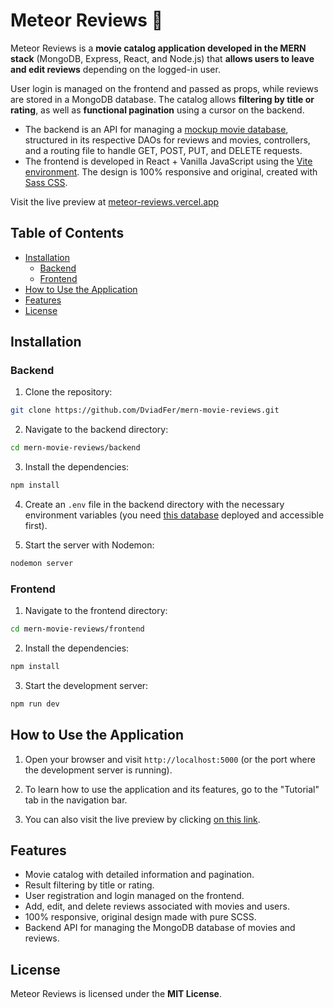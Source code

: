 # Meteor Reviews 🌠

Meteor Reviews is a **movie catalog application developed in the MERN stack** (MongoDB, Express, React, and Node.js) that **allows users to leave and edit reviews** depending on the logged-in user.

User login is managed on the frontend and passed as props, while reviews are stored in a MongoDB database. The catalog allows **filtering by title or rating**, as well as **functional pagination** using a cursor on the backend.

- The backend is an API for managing a [mockup movie database](https://www.mongodb.com/docs/atlas/sample-data/sample-mflix/), structured in its respective DAOs for reviews and movies, controllers, and a routing file to handle GET, POST, PUT, and DELETE requests.
- The frontend is developed in React + Vanilla JavaScript using the [Vite environment](https://vitejs.dev/). The design is 100% responsive and original, created with [Sass CSS](https://sass-lang.com/).

Visit the live preview at [meteor-reviews.vercel.app](https://meteor-reviews.vercel.app/)

## Table of Contents

- [Installation](#installation)
  - [Backend](#backend)
  - [Frontend](#frontend)
- [How to Use the Application](#how-to-use-the-application)
- [Features](#features)
- [License](#license)

## Installation

### Backend

1. Clone the repository:

```sh
git clone https://github.com/DviadFer/mern-movie-reviews.git
```

2. Navigate to the backend directory:

```sh
cd mern-movie-reviews/backend
```

3. Install the dependencies:

```sh
npm install
```

4. Create an `.env` file in the backend directory with the necessary environment variables (you need [this database](https://www.mongodb.com/docs/atlas/sample-data/sample-mflix/) deployed and accessible first).

5. Start the server with Nodemon:

```sh
nodemon server
```

### Frontend

1. Navigate to the frontend directory:

```sh
cd mern-movie-reviews/frontend
```

2. Install the dependencies:

```sh
npm install
```

3. Start the development server:

```sh
npm run dev
```

## How to Use the Application

1. Open your browser and visit `http://localhost:5000` (or the port where the development server is running).

2. To learn how to use the application and its features, go to the "Tutorial" tab in the navigation bar.

3. You can also visit the live preview by clicking [on this link](https://meteor-reviews.vercel.app/tutorial).

## Features

- Movie catalog with detailed information and pagination.
- Result filtering by title or rating.
- User registration and login managed on the frontend.
- Add, edit, and delete reviews associated with movies and users.
- 100% responsive, original design made with pure SCSS.
- Backend API for managing the MongoDB database of movies and reviews.

## License

Meteor Reviews is licensed under the **MIT License**.
